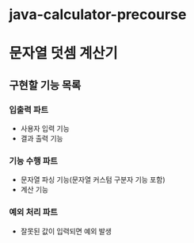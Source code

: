 # java-calculator-precourse

# 문자열 덧셈 계산기

## 구현할 기능 목록

### 입출력 파트

- 사용자 입력 기능
- 결과 출력 기능

### 기능 수행 파트

- 문자열 파싱 기능(문자열 커스텀 구분자 기능 포함)
- 계산 기능

### 예외 처리 파트

- 잘못된 값이 입력되면 예외 발생